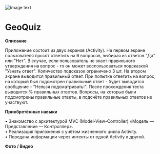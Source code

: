 ![Image text](https://img.shields.io/badge/Entry%20level-beginner-brightgreen)
  
# GeoQuiz
    
    
**Описание**

Приложение состоит из двух экранов (Activity). На первом экране пользователя просят ответить на 6 вопросов, выбирая из ответов "Да" или "Нет". В случае, если пользователь не знает правильного утверждения на вопрос - то он может воспользоваться подсказкой "Узнать ответ". Количество подсказок ограничено 3 шт. На втором экране выводится правильный ответ. При попытке ответить на вопрос, на который был подсмотрен правильный ответ - будет выводится сообщение - "Нельзя подсматривать!". После прохождения теста выводится % правильных ответов. Вопросы, на которые были подсмотрены правильные ответы, в подсчёте правильных ответов не участвуют.
    
    
**Приобретённые навыки**

• Знакомство с архитектурой MVC (Model-View-Controller) «Модель — Представление — Контроллер».  
• Реализация приложения с учётом жизненного цикла Activity.  
• Передача информации через интенты от одной Activity к другой.

**Фото / Видео**
